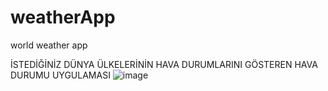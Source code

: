 # weatherApp
world weather app

İSTEDİĞİNİZ DÜNYA ÜLKELERİNİN HAVA DURUMLARINI GÖSTEREN HAVA DURUMU UYGULAMASI
![image](https://github.com/bilalcavus/weatherApp/assets/127676983/95d47613-8f7a-488d-8ebe-ccabf2ba3410)
